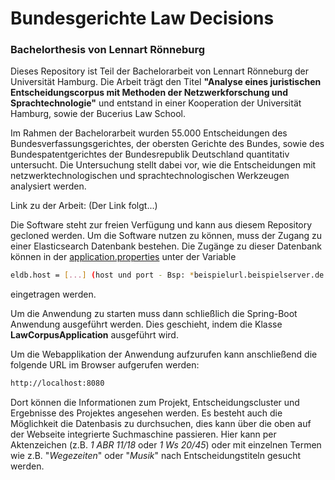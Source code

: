 # Bundesgerichte Law Decisions
### Bachelorthesis von Lennart Rönneburg

Dieses Repository ist Teil der Bachelorarbeit von Lennart Rönneburg der Universität Hamburg.
Die Arbeit trägt den Titel **"Analyse eines juristischen Entscheidungscorpus mit Methoden der Netzwerkforschung und Sprachtechnologie"** und entstand in einer Kooperation der Universität Hamburg, sowie der Bucerius Law School.

Im Rahmen der Bachelorarbeit wurden 55.000 Entscheidungen des Bundesverfassungsgerichtes, der obersten Gerichte des Bundes, sowie des Bundespatentgerichtes der Bundesrepublik Deutschland quantitativ untersucht. Die Untersuchung stellt dabei vor, wie die Entscheidungen mit netzwerktechnologischen und sprachtechnologischen Werkzeugen analysiert werden.

Link zu der Arbeit:
(Der Link folgt...)

Die Software steht zur freien Verfügung und kann aus diesem Repository gecloned werden.
Um die Software nutzen zu können, muss der Zugang zu einer Elasticsearch Datenbank bestehen. Die Zugänge zu dieser Datenbank können in der [application.properties](https://github.com/lroenneburg/bundesgerichte_law_corpus/blob/main/src/main/resources/application.properties) unter der Variable
```sh
eldb.host = [...] (host und port - Bsp: *beispielurl.beispielserver.de:1234*)
```
eingetragen werden.

Um die Anwendung zu starten muss dann schließlich die Spring-Boot Anwendung ausgeführt werden. Dies geschieht, indem die Klasse **LawCorpusApplication** ausgeführt wird.

Um die Webapplikation der Anwendung aufzurufen kann anschließend die folgende URL im Browser aufgerufen werden:
```sh
http://localhost:8080
```

Dort können die Informationen zum Projekt, Entscheidungscluster und Ergebnisse des Projektes angesehen werden. Es besteht auch die Möglichkeit die Datenbasis zu durchsuchen, dies kann über die oben auf der Webseite integrierte Suchmaschine passieren. Hier kann per Aktenzeichen (z.B. *1 ABR 11/18* oder *1 Ws 20/45*) oder mit einzelnen Termen wie z.B. "*Wegezeiten*" oder "*Musik*" nach Entscheidungstiteln gesucht werden.
